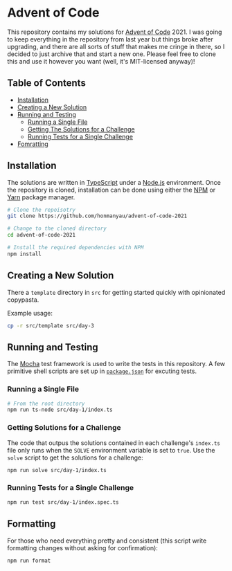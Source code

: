 # Advent of Code

This repository contains my solutions for [Advent of Code](https://adventofcode.com) 2021. I was going to keep everything in the repository from last year but things broke after upgrading, and there are all sorts of stuff that makes me cringe in there, so I decided to just archive that and start a new one. Please feel free to clone this and use it however you want (well, it's MIT-licensed anyway)!

## Table of Contents

-   [Installation](#installation)
-   [Creating a New Solution](#creating-a-new-solution)
-   [Running and Testing](#runing-and-testing)
    -   [Running a Single File](#running-a-single-file)
    -   [Getting The Solutions for a Challenge](#getting-the-solutions-for-a-challenge)
    -   [Running Tests for a Single Challenge](#running-tests-for-a-single-challenge)
-   [Fomratting](#formatting)

## Installation

The solutions are written in [TypeScript](https://www.typescriptlang.org/) under a [Node.js](https://nodejs.org) environment. Once the repository is cloned, installation can be done using either the [NPM](https://www.npmjs.com) or [Yarn](https://yarnpkg.com) package manager.

```sh
# Clone the repoisotry
git clone https://github.com/honmanyau/advent-of-code-2021

# Change to the cloned directory
cd advent-of-code-2021

# Install the required dependencies with NPM
npm install
```


## Creating a New Solution

There a `template` directory in `src` for getting started quickly with opinionated copypasta.

Example usage:

```sh
cp -r src/template src/day-3
```


## Running and Testing

The [Mocha](https://mochajs.org) test framework is used to write the tests in this repository. A few primitive shell scripts are set up in [`package.json`](./package.json) for excuting tests.

### Running a Single File

```sh
# From the root directory
npm run ts-node src/day-1/index.ts
```

### Getting Solutions for a Challenge

The code that outpus the solutions contained in each challenge's `index.ts` file only runs when the `SOLVE` environment variable is set to `true`. Use the `solve` script to get the solutions for a challenge:

```sh
npm run solve src/day-1/index.ts
```

### Running Tests for a Single Challenge

```sh
npm run test src/day-1/index.spec.ts
```

## Formatting

For those who need everything pretty and consistent (this script write formatting changes without asking for confirmation):

```sh
npm run format
```

